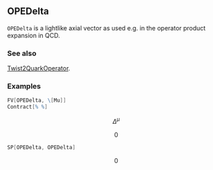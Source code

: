 ## OPEDelta

`OPEDelta` is a lightlike axial vector as used e.g. in the operator product expansion in QCD.

### See also

[Twist2QuarkOperator](Twist2QuarkOperator).

### Examples

```mathematica
FV[OPEDelta, \[Mu]]
Contract[% %]
```

$$\Delta ^{\mu }$$

$$0$$

```mathematica
SP[OPEDelta, OPEDelta]
```

$$0$$